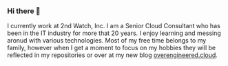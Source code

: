 ### Hi there 👋

I currently work at 2nd Watch, Inc. I am a Senior Cloud Consultant who has been in the IT industry for more that 20 years. I enjoy learning and messing aronud with various technologies. Most of my free time belongs to my family, however when I get a moment to focus on my hobbies they will be reflected in my repositories or over at my new blog [overengineered.cloud](https://overengineered.cloud).

<!--
**2Wdavidcunliffe/2wdavidcunliffe** is a ✨ _special_ ✨ repository because its `README.md` (this file) appears on your GitHub profile.

Here are some ideas to get you started:

- 🔭 I’m currently working on ...
- 🌱 I’m currently learning ...
- 👯 I’m looking to collaborate on ...
- 🤔 I’m looking for help with ...
- 💬 Ask me about ...
- 📫 How to reach me: ...
- 😄 Pronouns: ...
- ⚡ Fun fact: ...
-->
